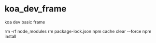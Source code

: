# koa_dev_frame
koa dev basic frame


rm -rf node_modules
rm package-lock.json
npm cache clear --force
npm install

